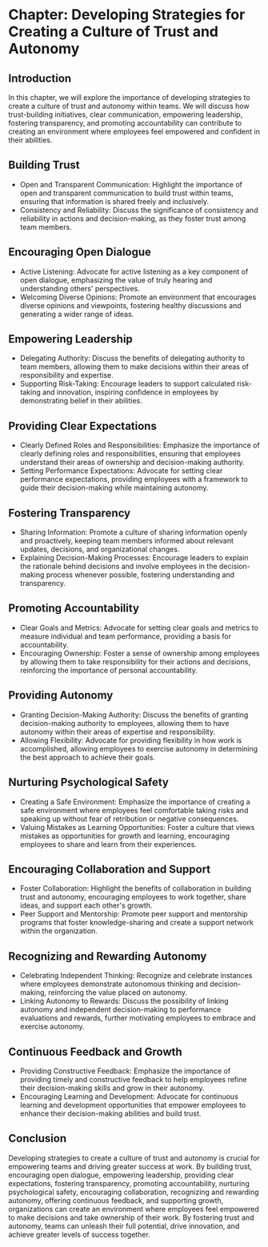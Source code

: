 Chapter: Developing Strategies for Creating a Culture of Trust and Autonomy
===========================================================================

Introduction
------------

In this chapter, we will explore the importance of developing strategies to create a culture of trust and autonomy within teams. We will discuss how trust-building initiatives, clear communication, empowering leadership, fostering transparency, and promoting accountability can contribute to creating an environment where employees feel empowered and confident in their abilities.

Building Trust
--------------

* Open and Transparent Communication: Highlight the importance of open and transparent communication to build trust within teams, ensuring that information is shared freely and inclusively.
* Consistency and Reliability: Discuss the significance of consistency and reliability in actions and decision-making, as they foster trust among team members.

Encouraging Open Dialogue
-------------------------

* Active Listening: Advocate for active listening as a key component of open dialogue, emphasizing the value of truly hearing and understanding others' perspectives.
* Welcoming Diverse Opinions: Promote an environment that encourages diverse opinions and viewpoints, fostering healthy discussions and generating a wider range of ideas.

Empowering Leadership
---------------------

* Delegating Authority: Discuss the benefits of delegating authority to team members, allowing them to make decisions within their areas of responsibility and expertise.
* Supporting Risk-Taking: Encourage leaders to support calculated risk-taking and innovation, inspiring confidence in employees by demonstrating belief in their abilities.

Providing Clear Expectations
----------------------------

* Clearly Defined Roles and Responsibilities: Emphasize the importance of clearly defining roles and responsibilities, ensuring that employees understand their areas of ownership and decision-making authority.
* Setting Performance Expectations: Advocate for setting clear performance expectations, providing employees with a framework to guide their decision-making while maintaining autonomy.

Fostering Transparency
----------------------

* Sharing Information: Promote a culture of sharing information openly and proactively, keeping team members informed about relevant updates, decisions, and organizational changes.
* Explaining Decision-Making Processes: Encourage leaders to explain the rationale behind decisions and involve employees in the decision-making process whenever possible, fostering understanding and transparency.

Promoting Accountability
------------------------

* Clear Goals and Metrics: Advocate for setting clear goals and metrics to measure individual and team performance, providing a basis for accountability.
* Encouraging Ownership: Foster a sense of ownership among employees by allowing them to take responsibility for their actions and decisions, reinforcing the importance of personal accountability.

Providing Autonomy
------------------

* Granting Decision-Making Authority: Discuss the benefits of granting decision-making authority to employees, allowing them to have autonomy within their areas of expertise and responsibility.
* Allowing Flexibility: Advocate for providing flexibility in how work is accomplished, allowing employees to exercise autonomy in determining the best approach to achieve their goals.

Nurturing Psychological Safety
------------------------------

* Creating a Safe Environment: Emphasize the importance of creating a safe environment where employees feel comfortable taking risks and speaking up without fear of retribution or negative consequences.
* Valuing Mistakes as Learning Opportunities: Foster a culture that views mistakes as opportunities for growth and learning, encouraging employees to share and learn from their experiences.

Encouraging Collaboration and Support
-------------------------------------

* Foster Collaboration: Highlight the benefits of collaboration in building trust and autonomy, encouraging employees to work together, share ideas, and support each other's growth.
* Peer Support and Mentorship: Promote peer support and mentorship programs that foster knowledge-sharing and create a support network within the organization.

Recognizing and Rewarding Autonomy
----------------------------------

* Celebrating Independent Thinking: Recognize and celebrate instances where employees demonstrate autonomous thinking and decision-making, reinforcing the value placed on autonomy.
* Linking Autonomy to Rewards: Discuss the possibility of linking autonomy and independent decision-making to performance evaluations and rewards, further motivating employees to embrace and exercise autonomy.

Continuous Feedback and Growth
------------------------------

* Providing Constructive Feedback: Emphasize the importance of providing timely and constructive feedback to help employees refine their decision-making skills and grow in their autonomy.
* Encouraging Learning and Development: Advocate for continuous learning and development opportunities that empower employees to enhance their decision-making abilities and build trust.

Conclusion
----------

Developing strategies to create a culture of trust and autonomy is crucial for empowering teams and driving greater success at work. By building trust, encouraging open dialogue, empowering leadership, providing clear expectations, fostering transparency, promoting accountability, nurturing psychological safety, encouraging collaboration, recognizing and rewarding autonomy, offering continuous feedback, and supporting growth, organizations can create an environment where employees feel empowered to make decisions and take ownership of their work. By fostering trust and autonomy, teams can unleash their full potential, drive innovation, and achieve greater levels of success together.
